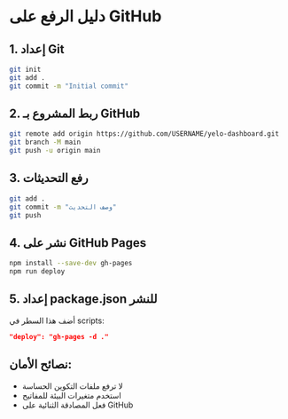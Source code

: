 # دليل الرفع على GitHub

## 1. إعداد Git
```bash
git init
git add .
git commit -m "Initial commit"
```

## 2. ربط المشروع بـ GitHub
```bash
git remote add origin https://github.com/USERNAME/yelo-dashboard.git
git branch -M main
git push -u origin main
```

## 3. رفع التحديثات
```bash
git add .
git commit -m "وصف التحديث"
git push
```

## 4. نشر على GitHub Pages
```bash
npm install --save-dev gh-pages
npm run deploy
```

## 5. إعداد package.json للنشر
أضف هذا السطر في scripts:
```json
"deploy": "gh-pages -d ."
```

## نصائح الأمان:
- لا ترفع ملفات التكوين الحساسة
- استخدم متغيرات البيئة للمفاتيح
- فعل المصادقة الثنائية على GitHub
